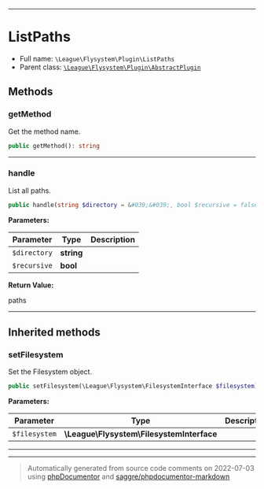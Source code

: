 ***

# ListPaths





* Full name: `\League\Flysystem\Plugin\ListPaths`
* Parent class: [`\League\Flysystem\Plugin\AbstractPlugin`](./AbstractPlugin.md)




## Methods


### getMethod

Get the method name.

```php
public getMethod(): string
```











***

### handle

List all paths.

```php
public handle(string $directory = &#039;&#039;, bool $recursive = false): string[]
```








**Parameters:**

| Parameter | Type | Description |
|-----------|------|-------------|
| `$directory` | **string** |  |
| `$recursive` | **bool** |  |


**Return Value:**

paths



***


## Inherited methods


### setFilesystem

Set the Filesystem object.

```php
public setFilesystem(\League\Flysystem\FilesystemInterface $filesystem): mixed
```








**Parameters:**

| Parameter | Type | Description |
|-----------|------|-------------|
| `$filesystem` | **\League\Flysystem\FilesystemInterface** |  |




***


***
> Automatically generated from source code comments on 2022-07-03 using [phpDocumentor](http://www.phpdoc.org/) and [saggre/phpdocumentor-markdown](https://github.com/Saggre/phpDocumentor-markdown)
